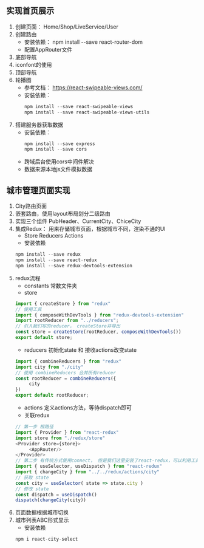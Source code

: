 ## 实现首页展示
1. 创建页面： Home/Shop/LiveService/User
2. 创建路由
     - 安装依赖： npm install --save react-router-dom
     - 配置AppRouter文件
3. 底部导航
4. iconfont的使用
5. 顶部导航
6. 轮播图
     - 参考文档： https://react-swipeable-views.com/
     - 安装依赖：
          ```js
          npm install --save react-swipeable-views
          npm install --save react-swipeable-views-utils
          ```
7. 搭建服务器获取数据
     - 安装依赖：
          ```js
          npm install --save express
          npm install --save cors
          ```
     - 跨域后台使用cors中间件解决
     - 数据来源本地js文件模拟数据

## 城市管理页面实现
1. City路由页面
2. 嵌套路由，使用layout布局划分二级路由
3. 实现三个组件 PubHeader、CurrentCity、ChiceCity
4. 集成Redux： 用来存储城市页面，根据城市不同，渲染不通的UI
     - Store Reducers Actions
     - 安装依赖
     ```js
     npm install --save redux
     npm install --save react-redux
     npm install --save redux-devtools-extension
     ```
5. redux流程
     - constants 常数文件夹
     - store
     ```js
     import { createStore } from "redux"
     // 使用工具
     import { composeWithDevTools } from "redux-devtools-extension"
     import rootReducer from "../reducers";
     // 引入我们写的reducer， createStore并导出
     const store = createStore(rootReducer, composeWithDevTools())
     export default store;
     ```
     - reducers  初始化state 和 接收actions改变state
     ```js
     import { combineReducers } from "redux"
     import city from "./city"
     // 使用 combineReducers 合并所有reducer
     const rootReducer = combineReducers({
          city
     })
     export default rootReducer;    
     ```
     - actions 定义actions方法，等待dispatch即可
     - 关联redux
     ```js
     // 第一步 根路径
     import { Provider } from "react-redux"
     import store from "./redux/store"
     <Provider store={store}>
          <AppRouter/>
     </Provider>
     // 第二步 有传统方式使用connect， 但是我们这里安装了react-redux，可以利用工具
     import { useSelector, useDispatch } from "react-redux"
     import { changeCity } from "../../redux/actions/city"
     // 获取 state
     const city = useSelector( state => state.city )
     // 修改 state
     const dispatch = useDispatch()
     dispatch(changeCity(city))
     ```
6. 页面数据根据城市切换
7. 城市列表ABC形式显示
     - 安装依赖
     ```js
     npm i react-city-select
     ```